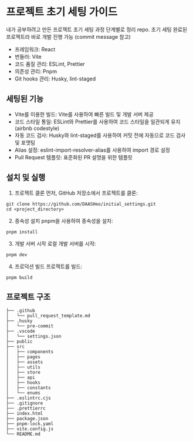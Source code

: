# 프로젝트 초기 세팅 가이드
내가 공부하려고 만든 프로젝트 초기 세팅 과정 단계별로 정리 repo. 초기 세팅 완료된 프로젝트라 바로 개발 진행 가능
(commit message 참고)

- 프레임워크: React
- 번들러: Vite
- 코드 품질 관리: ESLint, Prettier
- 의존성 관리: Pnpm
- Git hooks 관리: Husky, lint-staged

## 세팅된 기능
- Vite를 이용한 빌드: Vite를 사용하여 빠른 빌드 및 개발 서버 제공
- 코드 스타일 통일: ESLint와 Prettier를 사용하여 코드 스타일을 일관되게 유지 (airbnb codestyle)
- 자동 코드 검사: Husky와 lint-staged를 사용하여 커밋 전에 자동으로 코드 검사 및 포맷팅
- Alias 설정: eslint-import-resolver-alias를 사용하여 import 경로 설정
- Pull Request 템플릿: 표준화된 PR 설명을 위한 템플릿

## 설치 및 실행
1. 프로젝트 클론
먼저, GitHub 저장소에서 프로젝트를 클론:

```
git clone https://github.com/DAASHeo/initial_settings.git
cd <project_directory>
```

2. 종속성 설치
pnpm을 사용하여 종속성을 설치:

```
pnpm install
```
3. 개발 서버 시작
로컬 개발 서버를 시작:

```
pnpm dev
```

4. 프로덕션 빌드
프로젝트를 빌드:

```
pnpm build
```

## 프로젝트 구조 
```
├── .github
│   └── pull_request_template.md
├── .husky
│   └── pre-commit
├── .vscode
│   └── settings.json
├── public
├── src
│   ├── components
│   ├── pages
│   ├── assets
│   ├── utils
│   ├── store
│   ├── api
│   ├── hooks
│   ├── constants
│   └── enums
├── .eslintrc.cjs
├── .gitignore
├── .prettierrc
├── index.html
├── package.json
├── pnpm-lock.yaml
├── vite.config.js
└── README.md

```